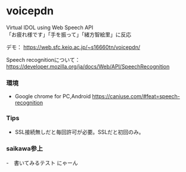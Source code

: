 # voicepdn

Virtual IDOL using Web Speech API
<br>
「お疲れ様です」「手を振って」「緒方智絵里」に反応

デモ：
https://web.sfc.keio.ac.jp/~s16660tn/voicepdn/

Speech recognitionについて：
https://developer.mozilla.org/ja/docs/Web/API/SpeechRecognition

### 環境
- Google chrome for PC,Android
https://caniuse.com/#feat=speech-recognition

### Tips
- SSL接続無しだと毎回許可が必要。SSLだと初回のみ。

### saikawa参上
-　書いてみるテスト
にゃーん
